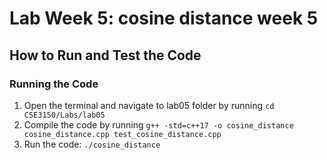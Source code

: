 # Lab Week 5: cosine distance week 5

## How to Run and Test the Code

### Running the Code
1. Open the terminal and navigate to lab05 folder by running `cd CSE3150/Labs/lab05`
2. Compile the code by running `g++ -std=c++17 -o cosine_distance cosine_distance.cpp test_cosine_distance.cpp`
3. Run the code: `./cosine_distance`